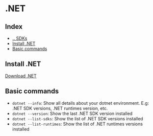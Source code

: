 # .NET



## Index
- [.. SDKs](/SDKs/README.md)
- [Install .NET](#install)
- [Basic commands](#basic-commands)


## Install .NET <a name="install"></a>
[Download .NET](https://dotnet.microsoft.com/download)


## Basic commands <a name="basic-commands"></a>

* `dotnet --info`: Show all details about your dotnet environment. E.g: .NET SDK versions, .NET runtimes version, etc.
* `dotnet --version`: Show the last .NET SDK version installed
* `dotnet --list-sdks`: Show the list of .NET SDK versions installed
* `dotnet --list-runtimes`: Show the list of .NET runtimes versions installed